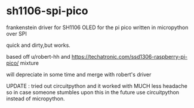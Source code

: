 # sh1106-spi-pico
frankenstein driver for SH1106 OLED for the pi pico written in micropython over SPI

quick and dirty,but works. 

based off u/robert-hh and https://techatronic.com/ssd1306-raspberry-pi-pico/ mixture

will depreciate in some time and merge with robert's driver




UPDATE : tried out circuitpython and it worked with MUCH less headache so in case someone stumbles upon this in the future use circuitpython instead of micropython.
